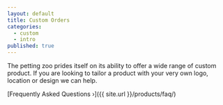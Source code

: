 ```yaml
---
layout: default
title: Custom Orders
categories: 
  - custom
  - intro
published: true
---
```


The petting zoo prides itself on its ability to offer a wide range of
custom product. If you are looking to tailor a product with your very
own logo, location or design we can help. 

[Frequently Asked Questions &rsaquo;]({{ site.url }}/products/faq/)